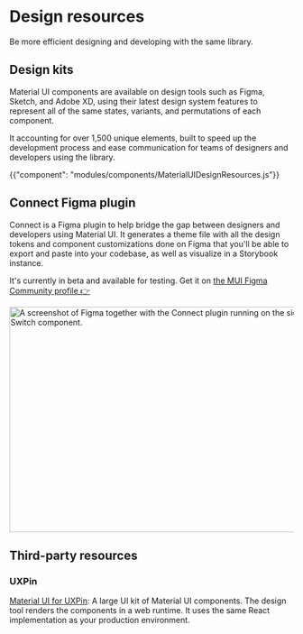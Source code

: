 # Design resources

<p class="description">Be more efficient designing and developing with the same library.</p>

## Design kits

Material UI components are available on design tools such as Figma, Sketch, and Adobe XD, using their latest design system features to represent all of the same states, variants, and permutations of each component.

It accounting for over 1,500 unique elements, built to speed up the development process and ease communication for teams of designers and developers using the library.

{{"component": "modules/components/MaterialUIDesignResources.js"}}

## Connect Figma plugin

Connect is a Figma plugin to help bridge the gap between designers and developers using Material UI.
It generates a theme file with all the design tokens and component customizations done on Figma that you'll be able to export and paste into your codebase, as well as visualize in a Storybook instance.

It's currently in beta and available for testing.
Get it on [the MUI Figma Community profile 👉](/)

<img src="/static/material-ui/design-resources/connect.png" style="width: 814px;" alt="A screenshot of Figma together with the Connect plugin running on the side, doing customziations to the Material UI Switch component." width="1628" height="400" />

## Third-party resources

### UXPin

[Material UI for UXPin](https://www.uxpin.com/merge/mui-library): A large UI kit of Material UI components.
The design tool renders the components in a web runtime. It uses the same React implementation as your production environment.

